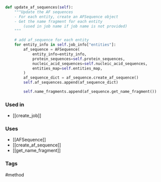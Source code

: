 ```python
def update_af_sequences(self):
	"""Update the AF sequences
	- For each entity, create an AFSequence object
	- Get the name fragment for each entity 
		(used in job name if job name is not provided)
	"""

	# add af_sequence for each entity
	for entity_info in self.job_info["entities"]: 
		af_sequence = AFSequence(
			entity_info=entity_info,
			protein_sequences=self.protein_sequences,
			nucleic_acid_sequences=self.nucleic_acid_sequences,
			entities_map=self.entities_map,
		)
		af_sequence_dict = af_sequence.create_af_sequence()
		self.af_sequences.append(af_sequence_dict)

		self.name_fragments.append(af_sequence.get_name_fragment())
```

### Used in
- [[create_job]]

### Uses
- [[AFSequence]]
- [[create_af_sequence]]
- [[get_name_fragment]]

### Tags
#method